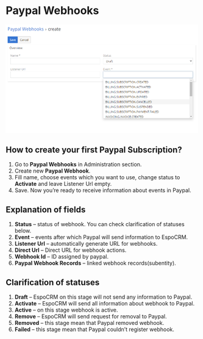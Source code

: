 # Paypal Webhooks
![Paypal Webhooks](../../images/paypal-webhooks.png "Paypal Webhooks")

## How to create your first Paypal Subscription?
1.	Go to **Paypal Webhooks** in Administration section.
2.	Create new **Paypal Webhook**.
3.	Fill name, choose events which you want to use, change status to **Activate** and leave Listener Url empty.
4.	Save.
Now you’re ready to receive information about events in Paypal.
## Explanation of fields
1.	**Status** – status of webhook. You can check clarification of statuses below.
2.	**Event** – events after which Paypal will send information to EspoCRM.
3.	**Listener Url** – automatically generate URL for webhooks.
4.	**Direct Url** – Direct URL for webhook actions.
5.	**Webhook Id** – ID assigned by paypal.
6.	**Paypal Webhook Records** – linked webhook records(subentity).
## Clarification of statuses
1.	**Draft** – EspoCRM on this stage will not send any information to Paypal. 
2.	**Activate** – EspoCRM will send all information about webhook to Paypal.
3.	**Active** – on this stage webhook is active.
4.	**Remove** – EspoCRM will send request for removal to Paypal.
5.	**Removed** – this stage mean that Paypal removed webhook.
6.	**Failed** – this stage mean that Paypal couldn’t register webhook.
